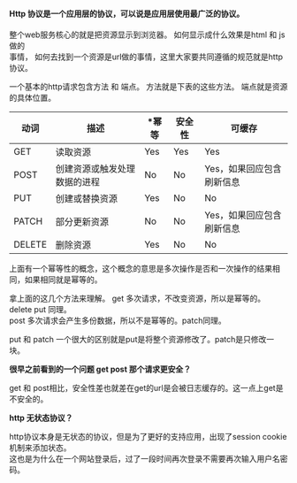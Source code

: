 #### Http 协议是一个应用层的协议，可以说是应用层使用最广泛的协议。     

整个web服务核心的就是把资源显示到浏览器。 如何显示成什么效果是html 和 js做的   
事情， 如何去找到一个资源是url做的事情，这里大家要共同遵循的规范就是http协议。     


一个基本的http请求包含方法 和 端点。 方法就是下表的这些方法。 端点就是资源的具体位置。


| 动词   | 描述                         | *幂等 | 安全性 | 可缓存                    |
|--------|------------------------------|-------|--------|---------------------------|
| GET    | 读取资源                     | Yes   | Yes    | Yes                       |
| POST   | 创建资源或触发处理数据的进程 | No    | No     | Yes，如果回应包含刷新信息 |
| PUT    | 创建或替换资源               | Yes   | No     | No                        |
| PATCH  | 部分更新资源                 | No    | No     | Yes，如果回应包含刷新信息 |
| DELETE | 删除资源                     | Yes   | No     | No                        |


上面有一个幂等性的概念，这个概念的意思是多次操作是否和一次操作的结果相同，如果相同就是幂等的。     


拿上面的这几个方法来理解。 get 多次请求，不改变资源，所以是幂等的。 delete put 同理。     
post 多次请求会产生多份数据，所以不是幂等的。patch同理。     

put 和 patch 一个很大的区别就是put是将整个资源修改了。patch是只修改一块。      



**很早之前看到的一个问题 get post 那个请求更安全？**     

get 和 post相比，安全性差也就差在get的url是会被日志缓存的。这一点上get是不安全的。     


**http 无状态协议？**     

http协议本身是无状态的协议，但是为了更好的支持应用，出现了session cookie机制来添加状态。     
这也是为什么在一个网站登录后，过了一段时间再次登录不需要再次输入用户名密码。
















    

